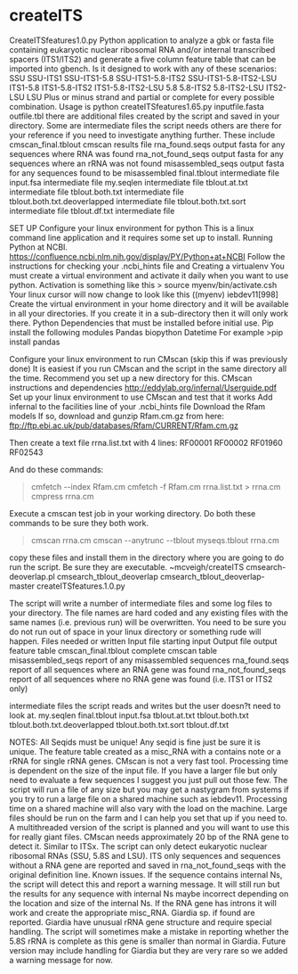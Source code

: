 # createITS
CreateITSfeatures1.0.py
Python application to analyze a gbk or fasta file containing eukaryotic nuclear ribosomal RNA and/or internal transcribed spacers (ITS1/ITS2) and generate a five column feature table that can be imported into gbench. 
Is it designed to work with any of these scenarios:
SSU
SSU-ITS1
SSU-ITS1-5.8
SSU-ITS1-5.8-ITS2
SSU-ITS1-5.8-ITS2-LSU
ITS1-5.8
ITS1-5.8-ITS2
ITS1-5.8-ITS2-LSU
5.8
5.8-ITS2
5.8-ITS2-LSU
ITS2-LSU
LSU
Plus or minus strand and partial or complete for every possible combination. 
Usage is
python createITSfeatures1.65.py inputfile.fasta outfile.tbl
there are additional files created by the script and saved in your directory. Some are intermediate files the script needs others are there for your reference if you need to investigate anything further. These include
cmscan_final.tblout	cmscan results file
rna_found.seqs		output fasta for any sequences where RNA was found
rna_not_found_seqs	output fasta for any sequences where an rRNA was not found
misassembled_seqs	output fasta for any sequences found to be misassembled
final.tblout		intermediate file
input.fsa  		intermediate file
my.seqlen		intermediate file
tblout.at.txt		intermediate file
tblout.both.txt		intermediate file
tblout.both.txt.deoverlapped		intermediate file
tblout.both.txt.sort	intermediate file
tblout.df.txt		intermediate file


SET UP
Configure your linux environment for python
This is a linux command line application and it requires some set up to install. 
Running Python at NCBI. 
https://confluence.ncbi.nlm.nih.gov/display/PY/Python+at+NCBI
Follow the instructions for checking your .ncbi_hints file and Creating a virtualenv
You must create a virtual environment and activate it daily when you want to use python.
Activation is something like this   > source myenv/bin/activate.csh
Your linux cursor will now change to look like this
((myenv) iebdev11[998]
Create the virtual environment in your home directory and it will be available in all your directories. If you create it in a sub-directory then it will only work there. 
Python Dependencies that must be installed before initial use. 
Pip install the following modules
Pandas
biopython
Datetime
For example >pip install pandas

Configure your linux environment to run CMscan (skip this if was previously done)
It is easiest if you run CMscan and the script in the same directory all the time. Recommend you set up a new directory for this. 
CMscan instructions and dependencies
http://eddylab.org/infernal/Userguide.pdf
Set up your linux environment to use CMscan and test that it works
Add infernal to the facilities line of your .ncbi_hints file
Download the Rfam models
If so, download and gunzip Rfam.cm.gz from here: ftp://ftp.ebi.ac.uk/pub/databases/Rfam/CURRENT/Rfam.cm.gz

Then create a text file rrna.list.txt with 4 lines:
RF00001
RF00002
RF01960
RF02543

And do these commands:
> cmfetch --index Rfam.cm
> cmfetch -f Rfam.cm rrna.list.txt > rrna.cm
> cmpress rrna.cm

Execute a cmscan test job in your working directory. Do both these commands to be sure they both work. 
> cmscan rrna.cm <fasta file>
>cmscan --anytrunc --tblout myseqs.tblout rrna.cm <fasta file>

copy these files and install them in the directory where you are going to do run the script. Be sure they are executable.
~mcveigh/createITS
cmsearch-deoverlap.pl
cmsearch_tblout_deoverlap
cmsearch_tblout_deoverlap-master
createITSfeatures.1.0.py

The script will write a number of intermediate files and some log files to your directory. The file names are hard coded and any existing files with the same names (i.e. previous run) will be overwritten. You need to be sure you do not run out of space in your linux directory or something rude will happen. 
Files needed or written
Input file	starting input
Output file	output feature table
cmscan_final.tblout	complete cmscan table
misassembled_seqs	report of any misassembled sequences
rna_found.seqs		report of all sequences where an RNA gene was found
rna_not_found_seqs	report of all sequences where no RNA gene was found (i.e. ITS1 or ITS2 only)

intermediate files the script reads and writes but the user doesn?t need to look at.
my.seqlen
final.tblout
input.fsa
tblout.at.txt
tblout.both.txt
tblout.both.txt.deoverlapped
tblout.both.txt.sort
tblout.df.txt

NOTES:
All Seqids must be unique! Any seqid is fine just be sure it is unique.
The feature table created as a misc_RNA with a contains note or a rRNA for single rRNA genes. 
CMscan is not a very fast tool. Processing time is dependent on the size of the input file. If you have a larger file but only need to evaluate a few sequences I suggest you just pull out those few. The script will run a file of any size but you may get a nastygram from systems if you try to run a large file on a shared machine such as iebdev11. Processing time on a shared machine will also vary with the load on the machine. Large files should be run on the farm and I can help you set that up if you need to. A multithreaded version of the script is planned and you will want to use this for really giant files. 
CMscan needs approximately 20 bp of the RNA gene to detect it. Similar to ITSx.
The script can only detect eukaryotic nuclear ribosomal RNAs (SSU, 5.8S and LSU). ITS only sequences and sequences without a RNA gene are reported and saved in rna_not_found_seqs with the original definition line. 
Known issues. If the sequence contains internal Ns, the script will detect this and report a warning message. It will still run but the results for any sequence with internal Ns maybe incorrect depending on the location and size of the internal Ns. 
If the RNA gene has introns it will work and create the appropriate misc_RNA. 
Giardia sp. if found are reported. Giardia have unusual rRNA gene structure and require special handling. The script will sometimes make a mistake in reporting whether the 5.8S rRNA is complete as this gene is smaller than normal in Giardia. Future version may include handling for Giardia but they are very rare so we added a warning message for now. 


